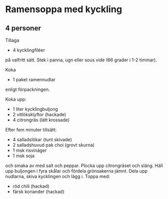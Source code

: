 # Ramensoppa med kyckling
## 4 personer

Tillaga

- 4 kycklingfiléer

på valfritt sätt. Stek i panna, ugn eller sous vide (66 grader i 1-2 timmar).

Koka

- 1 paket ramennudlar

enligt förpackningen.

Koka upp:

- 1 liter kycklingbuljong
- 2 vitlöksklyftor (hackade)
- 4 citrongräs (lätt krossade)

Efter fem minuter tillsätt:

- 4 salladslökar (tunt skivade)
- 2 salladshuvud pak choi (grovt skurna)
- 1 msk risvinäger
- 1 msk soja

och smaka av med salt och peppar. Plocka upp citrongräset och släng. Häll upp buljongen i fyra skålar och fördela grönsakerna jämnt. Dela upp nudlarna, skiva kycklingen och lägg i. Toppa med:

- röd chili (hackad)
- färsk koriander (hackad)